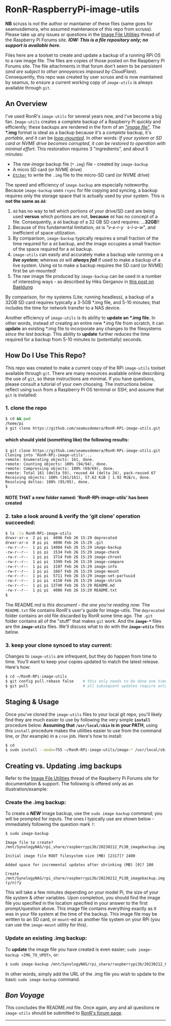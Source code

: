 # RonR-RaspberryPi-image-utils

**NB** scruss is *not* the author or maintainer of these files (same goes for seamusdemora, who assumed maintenance of this repo from scruss). Please take up any issues or questions in the [Image File Utilities](https://forums.raspberrypi.com/viewtopic.php?t=332000) thread of the Raspberry Pi Forums site. ***IOW: This is a file repository only; no support is available here.***

Files here are a toolset to create and update a backup of a running RPi OS to a raw image file. The files are copies of those posted on the Raspberry Pi Forums site. The file attachments in that forum don't seem to be persistent (*and are subject to other annoyances imposed by CloudFlare*). Consequently, this repo was created by user scruss and is now maintained by seamus, *to ensure* a current working copy of *`image-utils`* is always available through `git`.

## An Overview

I've used RonR's `image-utils` for several years now, and I've become a big fan. `Image-utils` creates a complete backup of a Raspberry Pi quickly and efficiently; these backups are rendered in the form of an [*"image file"*](https://en.wikipedia.org/wiki/IMG_(file_format)). The **\*.img** format is ideal as a backup because it's a _complete_ backup, it's _portable_, and it can be [_loop-mounted_](https://en.wikipedia.org/wiki/Loop_device). In other words: _If your system or SD card or NVME drive becomes corrupted, it can be restored to operation with minimal effort_. This restoration requires 3 "ingredients", and about 5 minutes:

   * The *raw image* backup file (`*.img`) file - created by `image-backup` 
   * A micro SD card (or NVME drive)
   * [`Etcher`](https://etcher.balena.io/) to write the `.img` file to the micro-SD card (or NVME drive)

The speed and efficiency of `image-backup` are especially noteworthy. Because `image-backup` uses `rsync` for file copying and syncing, a backup requires only the storage space that is actually used by your system. This is **not the same as `dd`**: 
   1. `dd` has no way to tell which portions of your drive/SD card are being used **versus** which portions are not, **because** `dd` has no concept of a file. Consequently, a `dd` backup of a 32 GB SD card requires: ...**32GB**!!
   2. Because of this fundamental limitation, `dd` is *"v-e-r-y&nbsp;&nbsp;&nbsp;s-l-o-w"*, and inefficient of space utilization.
   3. By comparison, `image-backup` typically requires a small fraction of the time required for a `dd` backup, and the image occupies a small fraction of the space required for a `dd` backup.
   4. `image-utils` can easily and accurately make a backup wile running on a ***live system***; whereas `dd` will **_always fail_** if used to make a backup of a live system. Using `dd` to make a backup requires the SD card (or NVME) first be un-mounted!
   5. The raw image file produced by `image-backup` can be used in a number of interesting ways - as described by Hiks Gerganov in [this post on Baeldung](https://www.baeldung.com/linux/img-raw-image-dump-file-management)

By comparison, for my systems (Lite; running headless), a backup of a 32GB SD card requires typically a 3-5GB \*.img file, and 5-10 minutes; that includes the time for network transfer to a NAS device. 

Another efficiency of `image-utils` is its ability to **update an \*.img file**. In other words, instead of creating an entire new \*.img file from scratch, it can **update** an existing \*.img file to incorporate any changes to the filesystems _since the last backup_. This ability to **update** further reduces the time required for a backup from 5-10 minutes to (potentially) seconds.

## How Do I Use This Repo?

This repo was created to make a current copy of the RPi `image-utils` toolset available through `git`. There are many resources available online describing the use of `git`, so these instructions are minimal. If you have questions, please consult a tutorial of your own choosing. The instructions below reflect using `bash` from a Raspberry Pi OS terminal or SSH, and assume that `git` is installed: 

### 1. clone the repo
```bash
$ cd && pwd
/home/pi
$ git clone https://github.com/seamusdemora/RonR-RPi-image-utils.git
```
#### which should yield (something like) the following results:
```
$ git clone https://github.com/seamusdemora/RonR-RPi-image-utils.git
Cloning into 'RonR-RPi-image-utils'...
remote: Enumerating objects: 161, done.
remote: Counting objects: 100% (94/94), done.
remote: Compressing objects: 100% (69/69), done.
remote: Total 161 (delta 59), reused 44 (delta 24), pack-reused 67
Receiving objects: 100% (161/161), 57.62 KiB | 1.92 MiB/s, done.
Resolving deltas: 100% (95/95), done.
$
```
#### NOTE THAT a new folder named: 'RonR-RPi-image-utils' has been created


### 2. take a look around & verify the 'git clone' operation succeeded:
```bash
$ ls -la RonR-RPi-image-utils
drwxr-xr-x  2 pi pi  4096 Feb 26 15:29 deprecated
drwxr-xr-x  8 pi pi  4096 Feb 26 15:29 .git
-rw-r--r--  1 pi pi 14084 Feb 26 15:29 image-backup
-rw-r--r--  1 pi pi  1534 Feb 26 15:29 image-check
-rw-r--r--  1 pi pi  3714 Feb 26 15:29 image-chroot
-rw-r--r--  1 pi pi  3399 Feb 26 15:29 image-compare
-rw-r--r--  1 pi pi  3107 Feb 26 15:29 image-info
-rw-r--r--  1 pi pi  1667 Feb 26 15:29 image-mount
-rw-r--r--  1 pi pi  5711 Feb 26 15:29 image-set-partuuid
-rw-r--r--  1 pi pi  4150 Feb 26 15:29 image-shrink
-rw-r--r--  1 pi pi 13740 Feb 26 15:29 README.md
-rw-r--r--  1 pi pi  4086 Feb 26 15:29 README.txt
$
```
The README.md is *this document - the one you're reading now*. The `README.txt` file contains RonR's user's guide for image-utils. The `deprecated` folder contains an old file discarded by RonR some time ago. The `.git` folder contains all of the "stuff" that makes `git` work. And the ***`image-*`*** files are the ***`image-utils`*** files. We'll discuss what to do with the ***`image-utils`*** files below. 


### 3. keep your clone synced to stay current:
Changes to `image-utils` are infrequent, but they do happen from time to time. You'll want to keep your copies updated to match the latest release. Here's how:

```bash
$ cd ~/RonR-RPi-image-utils
$ git config pull.rebase false    # this only needs to be done one time (the first time)
$ git pull                        # all subsequent updates require only this command 
```

## Staging & Usage 

Once you've cloned the `image-utils` files to your local git repo, you'll likely find they are much easier to use by following the very simple **`install`** procedure below. **Assuming that `/usr/local/sbin` is in your PATH**, using this `install` procedure makes the utilities easier to use from the command line, or (for example) in a `cron` job. Here's how to install:

```bash
$ cd
$ sudo install --mode=755 ~/RonR-RPi-image-utils/image-* /usr/local/sbin
```

## Creating vs. Updating .img backups

Refer to the [Image File Utilities](https://forums.raspberrypi.com/viewtopic.php?t=332000) thread of the Raspberry Pi Forums site for documentation & support. The following is offered only as an illustration/example:

### Create the .img backup:

To create a ***NEW*** image backup, use the `sudo image-backup` command; you will be prompted for inputs. The ones I typically use are shown below - immediately following the question mark `?`:

```
$ sudo image-backup

Image file to create? /mnt/SynologyNAS/rpi_share/raspberrypi3b/20230212_Pi3B_imagebackup.img

Initial image file ROOT filesystem size (MB) [2317]? 2400

Added space for incremental updates after shrinking (MB) [0]? 200

Create /mnt/SynologyNAS/rpi_share/raspberrypi3b/20230212_Pi3B_imagebackup.img (y/n)?y
```

This will take a few minutes depending on your model Pi, the size of your file system & other variables. Upon completion, you should find the image file you specified in the location specified in your answer to the first prompt/question above. This image file contains everything exactly as it was in your file system at the time of the backup. This image file may be written to an SD card, or `mount`-ed as another file system on your RPi (you can use the `image-mount` utility for this). 

### Update an existing .img backup:

To **update** the image file you have created is even easier; `sudo image-backup <IMG_TO_UPDT>`, or:

```bash
$ sudo image-backup /mnt/SynologyNAS/rpi_share/raspberrypi3b/20230212_Pi3B_imagebackup.img
```

In other words, simply add the URL of the .img file you wish to update to the basic `sudo image-backup` command.

## *Bon Voyage*  

This concludes the README.md file. Once again, any and all questions re `image-utils` should be submitted to [RonR's forum page](https://forums.raspberrypi.com/viewtopic.php?t=332000).

---

<!--- 
You can hide shit in here  :)   LOL 
---> 

<!---

The links below will take you to archives of the original post/attachment on the [Internet Archive](https://archive.org/). Please note that the original attachment link will get the original `image-util` scripts - which are 2019 vintage:

* article: https://web.archive.org/web/20190824163430/https://www.raspberrypi.org/forums/viewtopic.php?t=247568

* attachment: https://web.archive.org/web/20190824162104/https://www.raspberrypi.org/forums/download/file.php?id=31366&sid=107ba04af18e19ad587c5bcf8ebacd38  

> *NOTE: scruss' original README updated on Feb 12, 2023.* 



## image-backup:

`image-backup` creates a backup of a running Raspbian system to a standard 'raw' image file that can be written to an SD card or a USB device card with Etcher, imageUSB, etc. It will also perform incremental updates to an existing backup image file.

Running image-backup with no parameters will create a full backup. To create the smallest possible image, specify an Image ROOT filesystem size of 0 to determine the minimum allowed size. If you plan to incrementally update the image file, specify a considerably larger size to allow for additional growth.

Running image-backup with a parameter of an existing image filename will incrementally update that image file.

## image-check:

`image-check` will check the integrity of a standard 'raw' image file.  Usage is:

    image-check imagefile [W95|Linux]

where *W95* checks the BOOT partition and *Linux* checks the ROOT partition.  If neither is specified, *Linux* is assumed.


## image-compare:

`image-compare` compares a running Raspbian system to an existing standard 'raw' image file and displays the incremental changes that image-backup would perform if run.  Usage is:

    image-compare [imagefile]


## image-mount:

`image-mount` mounts a standard 'raw' image file to allow it to be read or written as if it were a device.  Usage is:

    image-mount imagefile mountpoint [W95|Linux]

where *W95* mounts the BOOT partition and *Linux* mounts the ROOT partition.  If neither is specified, *Linux* is assumed.


## image-set-ptuuid:

`image-set-ptuuid` sets the Partition Table UUID value of a standard 'raw' image file.  Usage is:

    image-set-ptuuid imagefile ptuuid

where *ptuuid* is 8 hex digits


## image-shrink:

`image-shrink` shrinks a standard 'raw' image file to its smallest possible size (plus an optional additional amount of free space).  Usage is:

    image-shrink imagefile [Additional MB]

where *Additional MB* is an additional amount of free space to be added. 

--->
